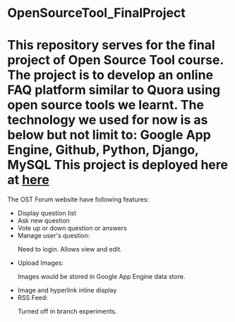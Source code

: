 OpenSourceTool_FinalProject
===========================
This repository serves for the final project of Open Source Tool course. The project is to develop an online FAQ platform similar to Quora using open source tools we learnt. The technology we used for now is as below but not limit to: Google App Engine, Github, Python, Django, MySQL
This project is deployed here at <a href="http://chenzhuost.appspot.com/">here</a>
===========================
The OST Forum website have following features:
<ul>
<li>Display question list</li>
<li>Ask new question</li>
<li>Vote up or down question or answers</li>
<li>Manage user's question: <p>Need to login. Allows view and edit.</p></li>
<li>Upload Images: <p>Images would be stored in Google App Engine data store.</p></li>
<li>Image and hyperlink inline display</li>
<li>RSS Feed: <p>Turned off in branch experiments.</p></li>
</ul>